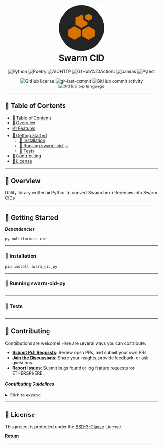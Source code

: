 <div align="center">
    <h1 align="center">
        <img src=./media/download.png width="150" >
<br>Swarm CID</h1>

<p align="center">
<img src="https://img.shields.io/badge/Python-3776AB.svg?style=for-the-badge&logo=Python&logoColor=white" alt="Python" />
<img src="https://img.shields.io/badge/Poetry-60A5FA.svg?style=for-the-badge&logo=Poetry&logoColor=white" alt="Poetry" />
<img src="https://img.shields.io/badge/AIOHTTP-2C5BB4.svg?style=for-the-badge&logo=AIOHTTP&logoColor=white" alt="AIOHTTP" />

<img src="https://img.shields.io/badge/GitHub%20Actions-2088FF.svg?style=for-the-badge&logo=GitHub-Actions&logoColor=white" alt="GitHub%20Actions" />
<img src="https://img.shields.io/badge/pandas-150458.svg?style=for-the-badge&logo=pandas&logoColor=white" alt="pandas" />
<img src="https://img.shields.io/badge/Pytest-0A9EDC.svg?style=for-the-badge&logo=Pytest&logoColor=white" alt="Pytest" />
</p>
<img src="https://img.shields.io/github/license/Aviksaikat/swarm-cid-py?style=for-the-badge&color=5D6D7E" alt="GitHub license" />
<img src="https://img.shields.io/github/last-commit/Aviksaikat/swarm-cid-py?style=for-the-badge&color=5D6D7E" alt="git-last-commit" />
<img src="https://img.shields.io/github/commit-activity/m/Aviksaikat/swarm-cid-py?style=for-the-badge&color=5D6D7E" alt="GitHub commit activity" />
<img src="https://img.shields.io/github/languages/top/Aviksaikat/swarm-cid-py?style=for-the-badge&color=5D6D7E" alt="GitHub top language" />
</div>

---

## 📖 Table of Contents

- [📖 Table of Contents](#-table-of-contents)
- [📍 Overview](#-overview)
- [📦 Features](#-features)
- [🚀 Getting Started](#-getting-started)
  - [🔧 Installation](#-installation)
  - [🤖 Running swarm-cid-js](#-running-swarm-cid-js)
  - [🧪 Tests](#-tests)
- [🤝 Contributing](#-contributing)
- [📄 License](#-license)

---

## 📍 Overview

Utility library written in Python to convert Swarm hex references into Swarm CIDs

---

## 🚀 Getting Started

**_Dependencies_**

```py
py-multiformats-cid
```

---

### 🔧 Installation

```sh
pip install swarm_cid_py
```

---

### 🤖 Running swarm-cid-py

```sh

```

---

### 🧪 Tests

```sh

```

---

## 🤝 Contributing

Contributions are welcome! Here are several ways you can contribute:

- **[Submit Pull Requests](https://github.com/Aviksaikat/swarm-cid-py/blob/main/CONTRIBUTING.md)**: Review open PRs, and submit your own PRs.
- **[Join the Discussions](https://github.com/Aviksaikat/swarm-cid-py/discussions)**: Share your insights, provide feedback, or ask questions.
- **[Report Issues](https://github.com/Aviksaikat/swarm-cid-py/issues)**: Submit bugs found or log feature requests for ETHERSPHERE.

#### _Contributing Guidelines_

<details closed>
<summary>Click to expand</summary>

1. **Fork the Repository**: Start by forking the project repository to your GitHub account.
1. **Clone Locally**: Clone the forked repository to your local machine using a Git client.
   ```sh
   git clone <your-forked-repo-url>
   ```
1. **Create a New Branch**: Always work on a new branch, giving it a descriptive name.
   ```sh
   git checkout -b new-feature-x
   ```
1. **Make Your Changes**: Develop and test your changes locally.
1. **Commit Your Changes**: Commit with a clear and concise message describing your updates.
   ```sh
   git commit -m 'Implemented new feature x.'
   ```
1. **Push to GitHub**: Push the changes to your forked repository.
   ```sh
   git push origin new-feature-x
   ```
1. **Submit a Pull Request**: Create a PR against the original project repository. Clearly describe the changes and their motivations.

Once your PR is reviewed and approved, it will be merged into the main branch.

</details>

---

## 📄 License

This project is protected under the [BSD-3-Clause](./LICENSE) License.

[**Return**](#Top)

---
